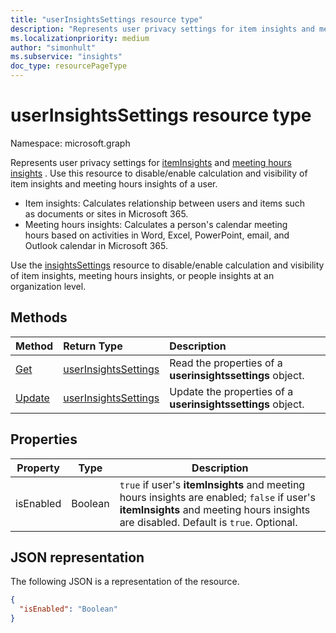 ```yaml
---
title: "userInsightsSettings resource type"
description: "Represents user privacy settings for item insights and meeting hours insights."
ms.localizationpriority: medium
author: "simonhult"
ms.subservice: "insights"
doc_type: resourcePageType
---
```


# userInsightsSettings resource type

Namespace: microsoft.graph

Represents user privacy settings for [itemInsights](iteminsights.md) and [meeting hours insights](https://support.microsoft.com/office/update-your-meeting-hours-using-the-profile-card-0613d113-d7c1-4faa-bb11-c8ba30a78ef1)
. Use this resource to disable/enable calculation and visibility of item insights and meeting hours insights of a user. 

- Item insights: Calculates relationship between users and items such as documents or sites in Microsoft 365.  
- Meeting hours insights: Calculates a person's calendar meeting hours based on activities in Word, Excel, PowerPoint, email, and Outlook calendar in Microsoft 365.

Use the [insightsSettings](insightssettings.md) resource to disable/enable calculation and visibility of item insights, meeting hours insights, or people insights at an organization level.

## Methods

| Method                                                 | Return Type                                                   | Description                                                                                        |
|:-------------------------------------------------------|:--------------------------------------------------------------|:---------------------------------------------------------------------------------------------------|
| [Get](../api/userinsightssettings-get.md)       | [userInsightsSettings](userinsightssettings.md) | Read the properties of a **userinsightssettings** object.  |
| [Update](../api/userinsightssettings-update.md) | [userInsightsSettings](userinsightssettings.md) | Update the properties of a **userinsightssettings** object. |

## Properties
| Property                   | Type                                                  | Description                                                                                                                                                         |
|----------------------------|-------------------------------------------------------|---------------------------------------------------------------------------------------------------------------------------------------------------------------------|
| isEnabled     | Boolean  |  `true` if user's **itemInsights** and meeting hours insights are enabled; `false` if user's **itemInsights** and meeting hours insights are disabled. Default is `true`. Optional.|

## JSON representation

The following JSON is a representation of the resource.

<!-- {
  "blockType": "resource",
  "optionalProperties": [],
  "@odata.type": "microsoft.graph.userInsightsSettings"
}-->

```json
{
  "isEnabled": "Boolean"
}
```


